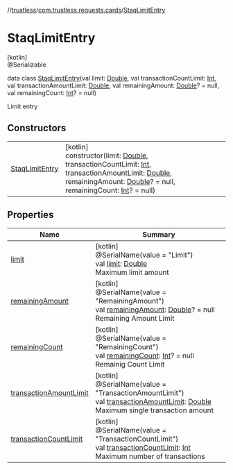 //[trustless](../../../index.md)/[com.trustless.requests.cards](../index.md)/[StaqLimitEntry](index.md)

# StaqLimitEntry

[kotlin]\
@Serializable

data class [StaqLimitEntry](index.md)(val limit: [Double](https://kotlinlang.org/api/latest/jvm/stdlib/kotlin/-double/index.html), val transactionCountLimit: [Int](https://kotlinlang.org/api/latest/jvm/stdlib/kotlin/-int/index.html), val transactionAmountLimit: [Double](https://kotlinlang.org/api/latest/jvm/stdlib/kotlin/-double/index.html), val remainingAmount: [Double](https://kotlinlang.org/api/latest/jvm/stdlib/kotlin/-double/index.html)? = null, val remainingCount: [Int](https://kotlinlang.org/api/latest/jvm/stdlib/kotlin/-int/index.html)? = null)

Limit entry

## Constructors

| | |
|---|---|
| [StaqLimitEntry](-staq-limit-entry.md) | [kotlin]<br>constructor(limit: [Double](https://kotlinlang.org/api/latest/jvm/stdlib/kotlin/-double/index.html), transactionCountLimit: [Int](https://kotlinlang.org/api/latest/jvm/stdlib/kotlin/-int/index.html), transactionAmountLimit: [Double](https://kotlinlang.org/api/latest/jvm/stdlib/kotlin/-double/index.html), remainingAmount: [Double](https://kotlinlang.org/api/latest/jvm/stdlib/kotlin/-double/index.html)? = null, remainingCount: [Int](https://kotlinlang.org/api/latest/jvm/stdlib/kotlin/-int/index.html)? = null) |

## Properties

| Name | Summary |
|---|---|
| [limit](limit.md) | [kotlin]<br>@SerialName(value = &quot;Limit&quot;)<br>val [limit](limit.md): [Double](https://kotlinlang.org/api/latest/jvm/stdlib/kotlin/-double/index.html)<br>Maximum limit amount |
| [remainingAmount](remaining-amount.md) | [kotlin]<br>@SerialName(value = &quot;RemainingAmount&quot;)<br>val [remainingAmount](remaining-amount.md): [Double](https://kotlinlang.org/api/latest/jvm/stdlib/kotlin/-double/index.html)? = null<br>Remaining Amount Limit |
| [remainingCount](remaining-count.md) | [kotlin]<br>@SerialName(value = &quot;RemainingCount&quot;)<br>val [remainingCount](remaining-count.md): [Int](https://kotlinlang.org/api/latest/jvm/stdlib/kotlin/-int/index.html)? = null<br>Remainig Count Limit |
| [transactionAmountLimit](transaction-amount-limit.md) | [kotlin]<br>@SerialName(value = &quot;TransactionAmountLimit&quot;)<br>val [transactionAmountLimit](transaction-amount-limit.md): [Double](https://kotlinlang.org/api/latest/jvm/stdlib/kotlin/-double/index.html)<br>Maximum single transaction amount |
| [transactionCountLimit](transaction-count-limit.md) | [kotlin]<br>@SerialName(value = &quot;TransactionCountLimit&quot;)<br>val [transactionCountLimit](transaction-count-limit.md): [Int](https://kotlinlang.org/api/latest/jvm/stdlib/kotlin/-int/index.html)<br>Maximum number of transactions |
